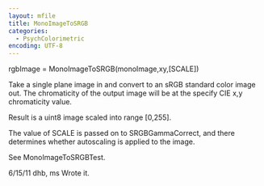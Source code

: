 ```yaml
---
layout: mfile
title: MonoImageToSRGB
categories:
  - PsychColorimetric
encoding: UTF-8
---
```


rgbImage = MonoImageToSRGB(monoImage,xy,[SCALE])

Take a single plane image in and convert to an sRGB standard
color image out.  The chromaticity of the output image will
be at the specify CIE x,y chromaticity value.

Result is a uint8 image scaled into range [0,255].

The value of SCALE is passed on to SRGBGammaCorrect, and
there determines whether autoscaling is applied to the image.

See MonoImageToSRGBTest.

6/15/11  dhb, ms  Wrote it.